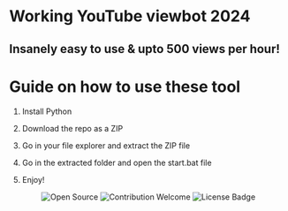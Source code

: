 # Working YouTube viewbot 2024   
     
## Insanely easy to use & upto 500 views per hour!    
  
# Guide on how to use these tool
   
1. Install Python   
   
2. Download the repo as a ZIP   
   
3. Go in your file explorer and extract the ZIP file    
  
4. Go in the extracted folder and open the start.bat file   
 
5. Enjoy!
  
<p align="center">
  <img src="https://badges.frapsoft.com/os/v1/open-source.svg?v=103" alt="Open Source"> 
  <img src="https://img.shields.io/badge/contributions-welcome-brightgreen.svg?style=flat" alt="Contribution Welcome">  
  <img src="https://img.shields.io/badge/License-GPLv3-blue.svg" alt="License Badge">      
</p> 